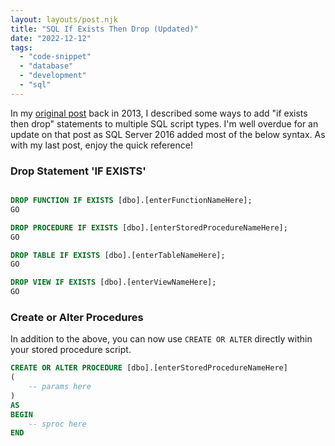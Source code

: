 ```yaml
---
layout: layouts/post.njk
title: "SQL If Exists Then Drop (Updated)"
date: "2022-12-12"  
tags: 
  - "code-snippet"
  - "database"
  - "development"
  - "sql"
---
```


In my [original post](../../2013/2013-04-15-sql-if-exists-then-drop/) back in 2013, I described some ways to add "if exists then drop" 
statements to multiple SQL script types. I'm well overdue for an update on that post as SQL Server 2016 added most of the below syntax.
As with my last post, enjoy the quick reference!

<h3>Drop Statement 'IF EXISTS' </h3>

``` sql

DROP FUNCTION IF EXISTS [dbo].[enterFunctionNameHere];
GO

DROP PROCEDURE IF EXISTS [dbo].[enterStoredProcedureNameHere];
GO

DROP TABLE IF EXISTS [dbo].[enterTableNameHere];
GO

DROP VIEW IF EXISTS [dbo].[enterViewNameHere];
GO
```

<h3>Create or Alter Procedures</h3>

In addition to the above, you can now use `CREATE OR ALTER` directly within your stored procedure script.

``` sql
CREATE OR ALTER PROCEDURE [dbo].[enterStoredProcedureNameHere]
(
	-- params here
)
AS
BEGIN 
    -- sproc here
END
```
